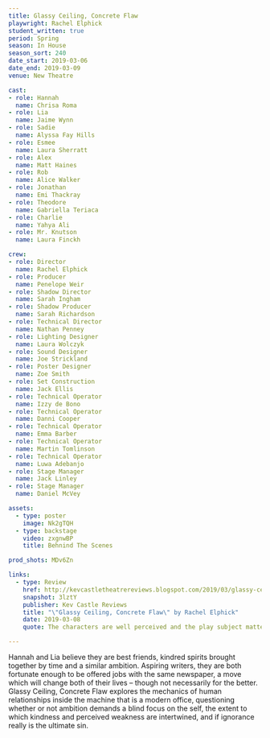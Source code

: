 ```yaml
---
title: Glassy Ceiling, Concrete Flaw
playwright: Rachel Elphick
student_written: true
period: Spring
season: In House
season_sort: 240
date_start: 2019-03-06
date_end: 2019-03-09
venue: New Theatre

cast:
- role: Hannah
  name: Chrisa Roma
- role: Lia
  name: Jaime Wynn
- role: Sadie
  name: Alyssa Fay Hills
- role: Esmee
  name: Laura Sherratt
- role: Alex
  name: Matt Haines
- role: Rob
  name: Alice Walker
- role: Jonathan
  name: Emi Thackray
- role: Theodore
  name: Gabriella Teriaca
- role: Charlie
  name: Yahya Ali
- role: Mr. Knutson
  name: Laura Finckh

crew:
- role: Director
  name: Rachel Elphick
- role: Producer
  name: Penelope Weir
- role: Shadow Director
  name: Sarah Ingham
- role: Shadow Producer
  name: Sarah Richardson
- role: Technical Director
  name: Nathan Penney
- role: Lighting Designer
  name: Laura Wolczyk
- role: Sound Designer
  name: Joe Strickland
- role: Poster Designer
  name: Zoe Smith
- role: Set Construction
  name: Jack Ellis
- role: Technical Operator
  name: Izzy de Bono
- role: Technical Operator
  name: Danni Cooper
- role: Technical Operator
  name: Emma Barber
- role: Technical Operator
  name: Martin Tomlinson
- role: Technical Operator
  name: Luwa Adebanjo
- role: Stage Manager
  name: Jack Linley
- role: Stage Manager
  name: Daniel McVey

assets:
  - type: poster
    image: Nk2gTQH
  - type: backstage
    video: zxgnwBP
    title: Behnind The Scenes

prod_shots: MDv6Zn

links:
  - type: Review
    href: http://kevcastletheatrereviews.blogspot.com/2019/03/glassy-ceiling-concrete-flaw-by-rachel.html
    snapshot: 3lztY
    publisher: Kev Castle Reviews
    title: "\"Glassy Ceiling, Concrete Flaw\" by Rachel Elphick"
    date: 2019-03-08
    quote: The characters are well perceived and the play subject matter is well observed and gives you something to think about on many levels.

---
```


Hannah and Lia believe they are best friends, kindred spirits brought together by time and a similar ambition. Aspiring writers, they are both fortunate enough to be offered jobs with the same newspaper, a move which will change both of their lives – though not necessarily for the better. Glassy Ceiling, Concrete Flaw explores the mechanics of human relationships inside the machine that is a modern office, questioning whether or not ambition demands a blind focus on the self, the extent to which kindness and perceived weakness are intertwined, and if ignorance really is the ultimate sin.
